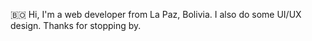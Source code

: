 🇧🇴 Hi, I'm a web developer from La Paz, Bolivia. I also do some UI/UX design. Thanks for stopping by.

<!---
andres-guzman/andres-guzman is a ✨ special ✨ repository because its `README.md` (this file) appears on your GitHub profile.
You can click the Preview link to take a look at your changes.
--->
